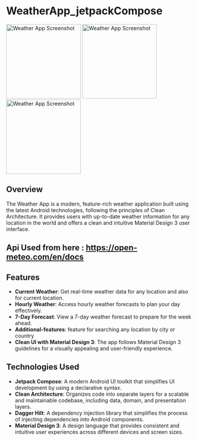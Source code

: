 # WeatherApp_jetpackCompose

<img src="https://github.com/vyom198/WeatherApp_jetpackCompose/assets/112750331/WhetherApp/Screenshot_20230909_161254.png" alt="Weather App Screenshot" width="200">
<img src="https://github.com/vyom198/WeatherApp_jetpackCompose/assets/112750331/54baf8a1-7a27-48bf-9fee-e2648fd275b3" alt="Weather App Screenshot" width="200">
<img src="https://github.com/vyom198/WeatherApp_jetpackCompose/assets/112750331/90a0be06-468d-4087-821f-043fd82cd8e6" alt="Weather App Screenshot" width="200">


## Overview

The Weather App is a modern, feature-rich weather application built using the latest Android technologies, following the principles of Clean Architecture.
It provides users with up-to-date weather information for any location in the world and offers a clean and intuitive Material Design 3 user interface.

## Api Used from here : https://open-meteo.com/en/docs

## Features

- **Current Weather**: Get real-time weather data for any location and also for current location.
- **Hourly Weather**: Access hourly weather forecasts to plan your day effectively.
- **7-Day Forecast**: View a 7-day weather forecast to prepare for the week ahead.
- **Additional-features**: feature for searching any location by city or country
- **Clean UI with Material Design 3**: The app follows Material Design 3 guidelines for a visually appealing and user-friendly experience.

## Technologies Used

- **Jetpack Compose**: A modern Android UI toolkit that simplifies UI development by using a declarative syntax.
- **Clean Architecture**: Organizes code into separate layers for a scalable and maintainable codebase, including data, domain, and presentation layers.
- **Dagger Hilt**: A dependency injection library that simplifies the process of injecting dependencies into Android components.
- **Material Design 3**: A design language that provides consistent and intuitive user experiences across different devices and screen sizes.



